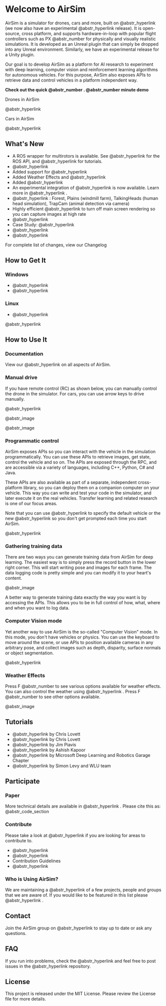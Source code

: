 # Welcome to AirSim

AirSim is a simulator for drones, cars and more, built on @abstr_hyperlink (we now also have an experimental @abstr_hyperlink release). It is open-source, cross platform, and supports hardware-in-loop with popular flight controllers such as PX @abstr_number for physically and visually realistic simulations. It is developed as an Unreal plugin that can simply be dropped into any Unreal environment. Similarly, we have an experimental release for a Unity plugin. 

Our goal is to develop AirSim as a platform for AI research to experiment with deep learning, computer vision and reinforcement learning algorithms for autonomous vehicles. For this purpose, AirSim also exposes APIs to retrieve data and control vehicles in a platform independent way.

**Check out the quick @abstr_number . @abstr_number minute demo**

Drones in AirSim

@abstr_hyperlink 

Cars in AirSim

@abstr_hyperlink 

## What's New

  * A ROS wrapper for multirotors is available. See @abstr_hyperlink for the ROS API, and @abstr_hyperlink for tutorials. 
  * @abstr_hyperlink 
  * Added support for @abstr_hyperlink 
  * Added Weather Effects and @abstr_hyperlink 
  * Added @abstr_hyperlink 
  * An experimental integration of @abstr_hyperlink is now available. Learn more in @abstr_hyperlink .
  * @abstr_hyperlink : Forest, Plains (windmill farm), TalkingHeads (human head simulation), TrapCam (animal detection via camera)
  * Highly efficient @abstr_hyperlink to turn off main screen rendering so you can capture images at high rate
  * @abstr_hyperlink 
  * Case Study: @abstr_hyperlink 
  * @abstr_hyperlink 
  * @abstr_hyperlink 



For complete list of changes, view our Changelog

## How to Get It

### Windows

  * @abstr_hyperlink 
  * @abstr_hyperlink 



### Linux

  * @abstr_hyperlink 



@abstr_hyperlink 

## How to Use It

### Documentation

View our @abstr_hyperlink on all aspects of AirSim.

### Manual drive

If you have remote control (RC) as shown below, you can manually control the drone in the simulator. For cars, you can use arrow keys to drive manually.

@abstr_hyperlink 

@abstr_image 

@abstr_image 

### Programmatic control

AirSim exposes APIs so you can interact with the vehicle in the simulation programmatically. You can use these APIs to retrieve images, get state, control the vehicle and so on. The APIs are exposed through the RPC, and are accessible via a variety of languages, including C++, Python, C# and Java.

These APIs are also available as part of a separate, independent cross-platform library, so you can deploy them on a companion computer on your vehicle. This way you can write and test your code in the simulator, and later execute it on the real vehicles. Transfer learning and related research is one of our focus areas.

Note that you can use @abstr_hyperlink to specify the default vehicle or the new @abstr_hyperlink so you don't get prompted each time you start AirSim.

@abstr_hyperlink 

### Gathering training data

There are two ways you can generate training data from AirSim for deep learning. The easiest way is to simply press the record button in the lower right corner. This will start writing pose and images for each frame. The data logging code is pretty simple and you can modify it to your heart's content.

@abstr_image 

A better way to generate training data exactly the way you want is by accessing the APIs. This allows you to be in full control of how, what, where and when you want to log data. 

### Computer Vision mode

Yet another way to use AirSim is the so-called "Computer Vision" mode. In this mode, you don't have vehicles or physics. You can use the keyboard to move around the scene, or use APIs to position available cameras in any arbitrary pose, and collect images such as depth, disparity, surface normals or object segmentation. 

@abstr_hyperlink 

### Weather Effects

Press F @abstr_number to see various options available for weather effects. You can also control the weather using @abstr_hyperlink . Press F @abstr_number to see other options available.

@abstr_image 

## Tutorials

  * @abstr_hyperlink by Chris Lovett
  * @abstr_hyperlink by Chris Lovett
  * @abstr_hyperlink by Jim Piavis
  * @abstr_hyperlink by Ashish Kapoor
  * @abstr_hyperlink by Microsoft Deep Learning and Robotics Garage Chapter
  * @abstr_hyperlink by Simon Levy and WLU team



## Participate

### Paper

More technical details are available in @abstr_hyperlink . Please cite this as: @abstr_code_section 

### Contribute

Please take a look at @abstr_hyperlink if you are looking for areas to contribute to.

  * @abstr_hyperlink 
  * @abstr_hyperlink 
  * Contribution Guidelines
  * @abstr_hyperlink 



### Who is Using AirSim?

We are maintaining a @abstr_hyperlink of a few projects, people and groups that we are aware of. If you would like to be featured in this list please @abstr_hyperlink .

## Contact

Join the AirSim group on @abstr_hyperlink to stay up to date or ask any questions.

## FAQ

If you run into problems, check the @abstr_hyperlink and feel free to post issues in the @abstr_hyperlink repository.

## License

This project is released under the MIT License. Please review the License file for more details.
